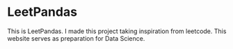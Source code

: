 # LeetPandas
This is LeetPandas. I made this project taking inspiration from leetcode. This website serves as preparation for Data Science.
